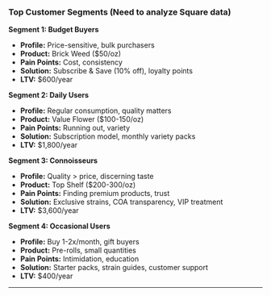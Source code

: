 ### Top Customer Segments (Need to analyze Square data)

**Segment 1: Budget Buyers**

- **Profile:** Price-sensitive, bulk purchasers
- **Product:** Brick Weed ($50/oz)
- **Pain Points:** Cost, consistency
- **Solution:** Subscribe & Save (10% off), loyalty points
- **LTV:** $600/year

**Segment 2: Daily Users**

- **Profile:** Regular consumption, quality matters
- **Product:** Value Flower ($100-150/oz)
- **Pain Points:** Running out, variety
- **Solution:** Subscription model, monthly variety packs
- **LTV:** $1,800/year

**Segment 3: Connoisseurs**

- **Profile:** Quality > price, discerning taste
- **Product:** Top Shelf ($200-300/oz)
- **Pain Points:** Finding premium products, trust
- **Solution:** Exclusive strains, COA transparency, VIP treatment
- **LTV:** $3,600/year

**Segment 4: Occasional Users**

- **Profile:** Buy 1-2x/month, gift buyers
- **Product:** Pre-rolls, small quantities
- **Pain Points:** Intimidation, education
- **Solution:** Starter packs, strain guides, customer support
- **LTV:** $400/year

---
